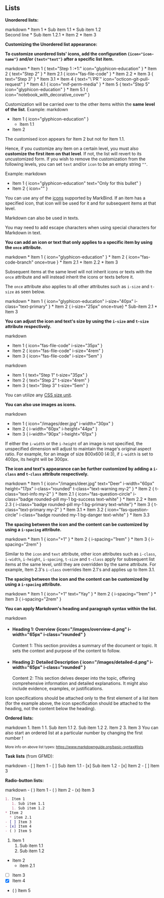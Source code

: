 ## Lists


****Unordered lists:****

<include src="codeAndOutput.md" boilerplate >
<variable name="highlightStyle">markdown</variable>
<variable name="code">
* Item 1
  * Sub item 1.1
  * Sub item 1.2<br>
    Second line
    * Sub item 1.2.1
* Item 2
* Item 3
</variable>
</include>

****Customizing the Unordered list appearance:****

**To customize unordered lists' icons, add the configuration `{icon="icon-name"}` and/or `{text="text"}` after a specific list item.**

<include src="codeAndOutput.md" boilerplate >
<variable name="highlightStyle">markdown</variable>
<variable name="code">
* Item 1 { text="Step 1 :+1:" icon="glyphicon-education" }
* Item 2 { text="Step 2" }
  * Item 2.1 { icon="fas-file-code" }
  * Item 2.2
* Item 3 { text="Step 3" }
  * Item 3.1 
* Item 4 { text="\`PR`" icon="octicon-git-pull-request" }
  * Item 4.1 { icon="mif-perm-media" }
* Item 5 { text="Step 5" icon="glyphicon-education" }
  * Item 5.1 { icon="notebook_with_decorative_cover" }
  </variable>
</include>

<box type=info seamless>

Customization will be carried over to the other items within the **same level of the list**.
Example: 
<include src="codeAndOutput.md" boilerplate >
<variable name="highlightStyle">markdown</variable>
<variable name="code">
* Item 1 { icon="glyphicon-education" }
  * Item 1.1
* Item 2 
  </variable>
</include>

The customised icon appears for Item 2 but not for Item 1.1.

Hence, if you customize any item on a certain level, you must also **customize the first item on that level**. If not, the list will revert to its uncustomized form.
If you wish to remove the customization from the following levels, you can set `text` and/or `icon` to be an empty string `""`. 

Example:
<include src="codeAndOutput.md" boilerplate >
<variable name="highlightStyle">markdown</variable>
<variable name="code">
* Item 1 { icon="glyphicon-education" text="Only for this bullet" }
* Item 2 { icon="" }
  </variable>
  </include>
</box>

You can use any of the [icons](../formattingContents.html#icons) supported by MarkBind. If an item has a specified icon, that icon will be used for it and for subsequent items at that level.

Markdown can also be used in texts.

<box type=warning seamless>
You may need to add escape characters when using special characters for Markdown in text. 
</box>

**You can add an icon or text that only applies to a specific item by using the `once` attribute.**

<include src="codeAndOutput.md" boilerplate >
<variable name="highlightStyle">markdown</variable>
<variable name="code">
* Item 1 { icon="glyphicon-education" }
* Item 2 { icon="fas-code-branch" once=true }
  * Item 2.1
  * Item 2.2
* Item 3
  </variable>
</include>

Subsequent items at the same level will not inherit icons or texts with the `once` attribute and will instead inherit the icons or texts before it.

The `once` attribute also applies to all other attributes such as `i-size` and `t-size` as seen below.

<include src="codeAndOutput.md" boilerplate >
<variable name="highlightStyle">markdown</variable>
<variable name="code">
* Item 1 { icon="glyphicon-education" i-size="40px" i-class="text-primary" }
* Item 2 { i-size="25px" once=true}
  * Sub-item 2.1
* Item 3
  </variable>
</include>

**You can adjust the icon and text's size by using the `i-size` and `t-size` attribute respectively.**

<include src="codeAndOutput.md" boilerplate >
<variable name="highlightStyle">markdown</variable>
<variable name="code">

* Item 1 { icon="fas-file-code" i-size="35px" }
* Item 2 { icon="fas-file-code" i-size="4rem" }
* Item 3 { icon="fas-file-code" i-size="5em" }

</variable>
</include>

<include src="codeAndOutput.md" boilerplate >
<variable name="highlightStyle">markdown</variable>
<variable name="code">

* Item 1 { text="Step 1" t-size="35px" }
* Item 2 { text="Step 2" t-size="4rem" }
* Item 3 { text="Step 3" t-size="5em" }

</variable>
</include>

You can utilize any [CSS size unit](https://www.w3schools.com/cssref/css_units.php).

**You can also use images as icons.**

<include src="codeAndOutput.md" boilerplate >
<variable name="highlightStyle">markdown</variable>
<variable name="code">

* Item 1 { icon="/images/deer.jpg" i-width="30px" }
* Item 2 { i-width="60px" i-height="44px" }
* Item 3 { i-width="90px" i-height="61px" }

</variable>
</include>

If either the `i-width` or the `i-height` of an image is not specified, the unspecified dimension will adjust to maintain the image's original aspect ratio. For example, for an image of size 800x600 (4:3), if `i-width` is set to 400px, its height will be 300px.

**The icon and text's appearance can be further customized by adding a `i-class` and `t-class` attribute respectively.**

<div id="main-example-markbind">

<include src="codeAndOutput.md" boilerplate >
<variable name="highlightStyle">markdown</variable>
<variable name="code">
* Item 1 { icon="/images/deer.jpg" text="Deer" i-width="60px" height="17px" i-class="rounded" t-class="text-warning my-2" }
* Item 2 { t-class="text-info my-2" }
  * Item 2.1 { icon="fas-question-circle" i-class="badge rounded-pill my-1 bg-success text-white" }
  * Item 2.2
  * Item 2.3 { i-class="badge rounded-pill my-1 bg-primary text-white"}
* Item 3 { t-class="text-primary my-2" }
  * Item 3.1 
  * Item 3.2  { icon="fas-question-circle" i-class="badge rounded my-1 bg-danger text-white" }
  * Item 3.3 
</variable>
</include>
  
**The spacing between the icon and the content can be customized by using a `i-spacing` attribute.**

<include src="codeAndOutput.md" boilerplate >
<variable name="highlightStyle">markdown</variable>
<variable name="code">
* Item 1 { icon="+1" }
* Item 2 { i-spacing="1rem" }
* Item 3 { i-spacing="2rem" }
</variable>
</include>

<box type=tip seamless>

Similar to the `icon` and `text` attribute, other icon attributes such as `i-class`, `i-width`, `i-height`, `i-spacing`, `t-size` and `t-class` apply for subsequent list items at the same level, until they are overridden by the same attribute. For example, Item 2.3's `i-class` overrides Item 2.1's and applies up to Item 3.1.

</box>

**The spacing between the icon and the content can be customized by using a `i-spacing` attribute.**

<include src="codeAndOutput.md" boilerplate >
<variable name="highlightStyle">markdown</variable>
<variable name="code">
* Item 1 { icon="+1" text="Yay" }
* Item 2 { i-spacing="1rem" }
* Item 3 { i-spacing="2rem" }
</variable>
</include>


</div>

**You can apply Markdown's heading and paragraph syntax within the list.**

<include src="codeAndOutput.md" boilerplate >
<variable name="highlightStyle">markdown</variable>
<variable name="code">

* #### Heading 1: Overview {icon="/images/overview-d.png" i-width="65px" i-class="rounded" }
   Content 1: This section provides a summary of the document or topic. 
   It sets the context and purpose of the content to follow.
* #### Heading 2: Detailed Description { icon="/images/detailed-d.png" i-width="65px" i-class="rounded" }
   Content 2: This section delves deeper into the topic, offering comprehensive information and detailed explanations.
   It might also include evidence, examples, or justifications.
</variable>
</include>

Icon specifications should be attached only to the first element of a list item (for the example above, the icon specification should be attached to the heading, not the content below the heading).

****Ordered lists:****

<include src="codeAndOutput.md" boilerplate >
<variable name="highlightStyle">markdown</variable>
<variable name="code">
1. Item 1
   1. Sub item 1.1
   2. Sub item 1.2
2. Item 2
3. Item 3
</variable>
</include>

<box type="tip" seamless>
You can also start an ordered list at a particular number by changing the
<popover>
first number
<template slot="content">
<div style="text-align: center; margin-bottom: 5px;">{{ icon_example }}</div>
<include src="codeAndOutputSeparate.md" boilerplate>
<variable name="highlightStyle">markdown</variable>
<variable name="code">
10. Item 1
   1. Sub item 1.1
   1. Sub item 1.2
1. Item 2
</variable>
<variable name="output">
10. Item 1
   1. Sub item 1.1
   1. Sub item 1.2
1. Item 2
{.ps-0 .ms-0}
</variable>
</include>
</template>
</popover>!
</box>

<small>More info on above list types: https://www.markdownguide.org/basic-syntax#lists</small>

****Task lists**** (from GFMD):

<div id="main-example-gfmd">
<include src="codeAndOutput.md" boilerplate >
<variable name="highlightStyle">markdown</variable>
<variable name="code">
- [ ] Item 1
   - [ ] Sub item 1.1
   - [x] Sub item 1.2
- [x] Item 2
- [ ] Item 3
</variable>
</include>
</div>


****Radio-button lists:****
<div id="main-example-markbind">
<include src="codeAndOutput.md" boilerplate >
<variable name="highlightStyle">markdown</variable>
<variable name="code">
- ( ) Item 1
- ( ) Item 2
- (x) Item 3
</variable>
</include>
</div>

<div id="short" class="d-none">

```markdown
1. Item 1
   1. Sub item 1.1
   1. Sub item 1.2
* Item 2
  * item 2.1
- [ ] Item 3
- [x] Item 4
- ( ) Item 5
```
</div>
<div id="examples" class="d-none">

1. Item 1
   1. Sub item 1.1
   1. Sub item 1.2
* Item 2
  * item 2.1
- [ ] Item 3
- [x] Item 4
- ( ) Item 5
</div>
